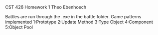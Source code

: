 CST 426 Homework 1
Theo Ebenhoech

Battles are run through the .exe in the battle folder.
Game patterns implemented
1:Prototype
2:Update Method
3:Type Object
4:Component
5:Object Pool